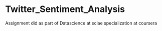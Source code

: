 # Twitter_Sentiment_Analysis
Assignment did as part of Datascience at sclae specialization at coursera
